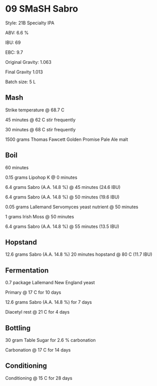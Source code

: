 # 09 SMaSH Sabro

Style: 21B Specialty IPA

ABV: 6.6 %

IBU: 69

EBC: 9.7

Original Gravity: 1.063

Final Gravity 1.013

Batch size: 5 L

## Mash

Strike temperature @ 68.7 C

45 minutes @ 62 C stir frequently

30 minutes @ 68 C stir frequently

1500 grams Thomas Fawcett Golden Promise Pale Ale malt

## Boil

60 minutes

0.15 grams Lipohop K @ 0 minutes

6.4 grams Sabro (A.A. 14.8 %) @ 45 minutes (24.6 IBU)

6.4 grams Sabro (A.A. 14.8 %) @ 50 minutes (19.6 IBU)

0.05 grams Lallemand Servomyces yeast nutrient @ 50 minutes

1 grams Irish Moss @ 50 minutes

6.4 grams Sabro (A.A. 14.8 %) @ 55 minutes (13.5 IBU)

## Hopstand

12.6 grams Sabro (A.A. 14.8 %) 20 minutes hopstand @ 80 C (11.7 IBU)

## Fermentation

0.7 package Lallemand New England yeast

Primary @ 17 C for 10 days

12.6 grams Sabro (A.A. 14.8 %) for 7 days

Diacetyl rest @ 21 C for 4 days

## Bottling

30 gram Table Sugar for 2.6 % carbonation

Carbonation @ 17 C for 14 days

## Conditioning

Conditioning @ 15 C for 28 days
